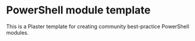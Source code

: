 # PowerShell module template

This is a Plaster template for creating community best-practice PowerShell modules.

